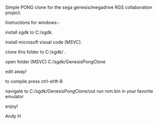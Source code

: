 Simple PONG clone for the sega genesis/megadrive RGS collaboration project.

Instructions for windows:-

install sgdk to C:/sgdk.

install microsoft visual code (MSVC).

clone this folder to C:/sgdk/ .

open folder (MSVC) C:/sgdk/GenesisPongClone

edit away!

to compile press ctrl-shft-B

navigate to C:/sgdk/GenesisPongClone/out
run rom.bin in your favorite emulator

enjoy!

Andy H
